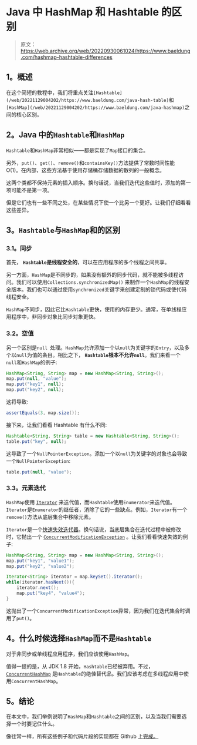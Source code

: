 # Java 中 HashMap 和 Hashtable 的区别

> 原文：<https://web.archive.org/web/20220930061024/https://www.baeldung.com/hashmap-hashtable-differences>

## 1。概述

在这个简短的教程中，我们将重点关注`[Hashtable](/web/20221129004202/https://www.baeldung.com/java-hash-table)`和`[HashMap](/web/20221129004202/https://www.baeldung.com/java-hashmap)`之间的核心区别。

## 2。Java 中的`Hashtable`和`HashMap`

`Hashtable`和`HashMap`非常相似——都是实现了`Map`接口的集合。

另外，`put()`、`get()`、`remove()`和`containsKey()`方法提供了常数时间性能 O(1)。在内部，这些方法基于使用存储桶存储数据的散列的一般概念。

这两个类都不保持元素的插入顺序。换句话说，当我们迭代这些值时，添加的第一项可能不是第一项。

但是它们也有一些不同之处，在某些情况下使一个比另一个更好。让我们仔细看看这些差异。

## 3。`Hashtable`与`HashMap`和的区别

### 3.1。同步

首先， **`Hashtable`是线程安全的**，可以在应用程序的多个线程之间共享。

另一方面，`HashMap`是不同步的，如果没有额外的同步代码，就不能被多线程访问。我们可以使用`Collections.synchronizedMap()` 来制作一个`HashMap`的线程安全版本。我们也可以通过使用`synchronized`关键字来创建定制的锁代码或使代码线程安全。

`HashMap`不同步，因此它比`Hashtable`更快，使用的内存更少。通常，在单线程应用程序中，非同步对象比同步对象更快。

### 3.2。空值

另一个区别是`null `处理。`HashMap`允许添加一个以`null`为关键字的`Entry`，以及多个以`null`为值的条目。相比之下， **`Hashtable`根本不允许`null`**。我们来看一个`null`和`HashMap`的例子:

```java
HashMap<String, String> map = new HashMap<String, String>();
map.put(null, "value");
map.put("key1", null);
map.put("key2", null);
```

这将导致:

```java
assertEquals(3, map.size());
```

接下来，让我们看看 Hashtable 有什么不同:

```java
Hashtable<String, String> table = new Hashtable<String, String>();
table.put("key", null);
```

这导致了一个`NullPointerException`。添加一个以`null`为关键字的对象也会导致一个`NullPointerException`:

```java
table.put(null, "value");
```

### 3.3。元素迭代

`HashMap`使用 [`Iterator`](/web/20221129004202/https://www.baeldung.com/java-iterator) 来迭代值，而`Hashtable`使用`Enumerator`来迭代值。`Iterator`是`Enumerator`的继任者，消除了它的一些缺点。例如，`Iterator`有一个`remove()`方法从底层集合中移除元素。

`Iterator`是一个[快速失效迭代器](/web/20221129004202/https://www.baeldung.com/java-fail-safe-vs-fail-fast-iterator)。换句话说，当底层集合在迭代过程中被修改时，它抛出一个 [`ConcurrentModificationException`](/web/20221129004202/https://www.baeldung.com/java-concurrentmodificationexception) 。让我们看看快速失效的例子:

```java
HashMap<String, String> map = new HashMap<String, String>();
map.put("key1", "value1");
map.put("key2", "value2");

Iterator<String> iterator = map.keySet().iterator();
while(iterator.hasNext()){ 
    iterator.next();
    map.put("key4", "value4");
}
```

这抛出了一个`ConcurrentModificationException`异常，因为我们在迭代集合时调用了`put()`。

## 4。什么时候选择`HashMap`而不是`Hashtable`

对于非同步或单线程应用程序，我们应该使用`HashMap`。

值得一提的是，从 JDK 1.8 开始，`Hashtable`已经被弃用。不过， [`ConcurrentHashMap`](/web/20221129004202/https://www.baeldung.com/java-concurrent-map) 是`Hashtable`的绝佳替代品。我们应该考虑在多线程应用中使用`ConcurrentHashMap`。

## 5。结论

在本文中，我们举例说明了`HashMap`和`Hashtable`之间的区别，以及当我们需要选择一个时要记住什么。

像往常一样，所有这些例子和代码片段的实现都在 Github 上[完成。](https://web.archive.org/web/20221129004202/https://github.com/eugenp/tutorials/tree/master/core-java-modules/core-java-collections-3)